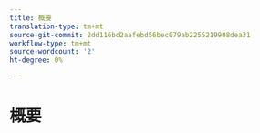 ```yaml
---
title: 概要
translation-type: tm+mt
source-git-commit: 2dd116bd2aafebd56bec079ab2255219908dea31
workflow-type: tm+mt
source-wordcount: '2'
ht-degree: 0%

---
```



# 概要
